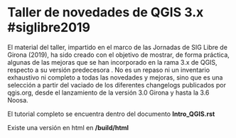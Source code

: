# Taller de novedades de QGIS 3.x #siglibre2019

El material del taller, impartido en el marco de las Jornadas de SIG Libre de Girona (2019), ha sido creado con el objetivo de mostrar, de forma práctica, algunas de las mejoras que se han incorporado en la rama 3.x de QGIS, respecto a su versión predecesora . No es un repaso ni un inventario exhaustivo ni completo a todas las novedades y mejoras, sino que es una selección a partir del vaciado de los diferentes changelogs publicados por qgis.org, desde el lanzamiento de la versión 3.0 Girona y hasta la 3.6 Noosa.

El tutorial completo se encuentra dentro del documento **Intro_QGIS.rst**

Existe una versión en html en **/build/html**
